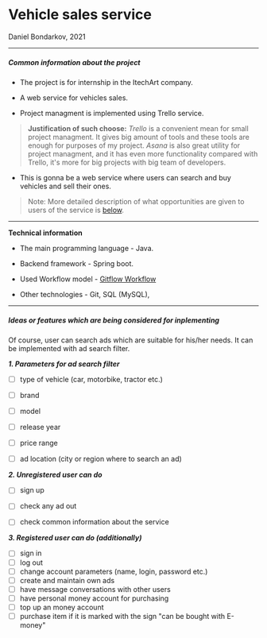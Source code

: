 
# Vehicle sales service

Daniel Bondarkov, 2021

***

##### Common information about the project

* The project is for internship in the ItechArt company.  

* A web service for vehicles sales.  

* Project managment is implemented using Trello service.

> **Justification of such choose:**
> *Trello* is a convenient mean for small project managment. It gives big amount of tools and these tools are enough for purposes of my project.
> *Asana* is also great utility for project managment, and it has even more functionality compared with Trello, it's more for big projects with big team of developers. 

* This is gonna be a web service where users can search and buy vehicles and sell their ones.  

> Note: More detailed description of what opportunities are given to users of the service is [below](#features).


***

**Technical information**  

* The main programming language - Java. 

* Backend framework - Spring boot.  

* Used Workflow model - [Gitflow Workflow][1]

* Other technologies - Git, SQL (MySQL), 

[1]: <https://www.atlassian.com/git/tutorials/comparing-workflows/gitflow-workflow> "Gitflow model"


***

<a id="features"></a>

##### Ideas or features which are being considered for inplementing

Of course, user can search ads which are suitable for his/her needs. It can be implemented with ad search filter.  


***1. Parameters for ad search filter***

- [ ] type of vehicle (car, motorbike, tractor etc.)
- [ ] brand
- [ ] model
- [ ] release year
- [ ] price range
- [ ] ad location (city or region where to search an ad)  


***2. Unregistered user can do***

- [ ] sign up
- [ ] check any ad out
- [ ] check common information about the service  


***3. Registered user can do (additionally)***

- [ ] sign in
- [ ] log out
- [ ] change account parameters (name, login, password etc.)
- [ ] create and maintain own ads
- [ ] have message conversations with other users
- [ ] have personal money account for purchasing
- [ ] top up an money account
- [ ] purchase item if it is marked with the sign "can be bought with E-money"
